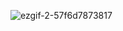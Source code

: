 ![ezgif-2-57f6d7873817](https://user-images.githubusercontent.com/72291472/127738292-fb58f670-dc2c-4887-9aaf-a7dcd3695d17.gif)

